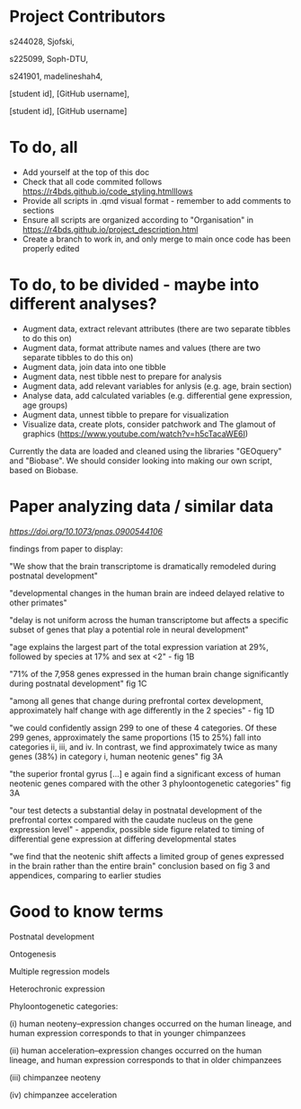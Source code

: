 # Project Contributors
s244028, Sjofski,

s225099, Soph-DTU,

s241901, madelineshah4,

[student id], [GitHub username],

[student id], [GitHub username]

# To do, all
- Add yourself at the top of this doc
- Check that all code commited follows https://r4bds.github.io/code_styling.htmlllows
- Provide all scripts in .qmd visual format - remember to add comments to sections
- Ensure all scripts are organized according to "Organisation" in https://r4bds.github.io/project_description.html
- Create a branch to work in, and only merge to main once code has been properly edited

# To do, to be divided - maybe into different analyses?
- Augment data, extract relevant attributes (there are two separate tibbles to do this on)
- Augment data, format attribute names and values (there are two separate tibbles to do this on)
- Augment data, join data into one tibble
- Augment data, nest tibble nest to prepare for analysis
- Augment data, add relevant variables for anlysis (e.g. age, brain section)
- Analyse data, add calculated variables (e.g. differential gene expression, age groups)
- Augment data, unnest tibble to prepare for visualization
- Visualize data, create plots, consider patchwork and The glamout of graphics (https://www.youtube.com/watch?v=h5cTacaWE6I)

Currently the data are loaded and cleaned using the libraries "GEOquery" and "Biobase". We should consider looking into making our own script, based on Biobase.


# Paper analyzing data / similar data
_https://doi.org/10.1073/pnas.0900544106_

findings from paper to display:

"We show that the brain transcriptome is dramatically remodeled during postnatal development"

"developmental changes in the human brain are indeed delayed relative to other primates"

"delay is not uniform across the human transcriptome but affects a specific subset of genes that play a potential role in neural development"

"age explains the largest part of the total expression variation at 29%, followed by species at 17% and sex at <2" - fig 1B

"71% of the 7,958 genes expressed in the human brain change significantly during postnatal development" fig 1C

"among all genes that change during prefrontal cortex development, approximately half change with age differently in the 2 species" - fig 1D

"we could confidently assign 299 to one of these 4 categories. Of these 299 genes, approximately the same proportions (15 to 25%) fall into categories ii, iii, and iv. In contrast, we find approximately twice as many genes (38%) in category i, human neotenic genes" fig 3A

"the superior frontal gyrus [...] e again find a significant excess of human neotenic genes compared with the other 3 phyloontogenetic categories" fig 3A

"our test detects a substantial delay in postnatal development of the prefrontal cortex compared with the caudate nucleus on the gene expression level" - appendix, possible side figure related to timing of differential gene expression at differing developmental states

"we find that the neotenic shift affects a limited group of genes expressed in the brain rather than the entire brain" conclusion based on fig 3 and appendices, comparing to earlier studies

# Good to know terms
Postnatal development

Ontogenesis

Multiple regression models

Heterochronic expression

Phyloontogenetic categories:

  (i) human neoteny–expression changes occurred on the human lineage, and human expression corresponds to that in younger chimpanzees

  (ii) human acceleration–expression changes occurred on the human lineage, and human expression corresponds to that in older chimpanzees

  (iii) chimpanzee neoteny

  (iv) chimpanzee acceleration
